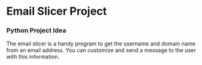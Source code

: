 # Email Slicer Project

### Python Project Idea

The email slicer is a handy program to get the username and domain name from an email address. You can customize and send a message to the user with this information.
